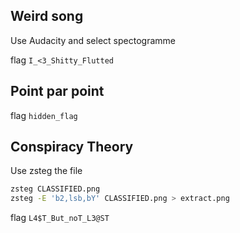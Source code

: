 ## Weird song

Use Audacity and select spectogramme 

flag ``
I_<3_Shitty_Flutted
``

## Point par point

flag ``
hidden_flag
``

## Conspiracy Theory

Use zsteg the file 

```sh
zsteg CLASSIFIED.png
zsteg -E 'b2,lsb,bY' CLASSIFIED.png > extract.png 
```

flag ``
L4$T_But_noT_L3@ST
``